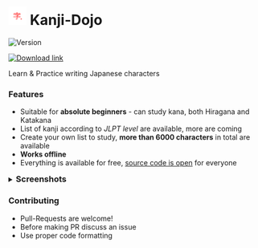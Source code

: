 # ![](assets/github_icon.png) Kanji-Dojo

![Version](https://img.shields.io/badge/Latest_version-0.3-blue.svg)

[![Download link](https://img.shields.io/badge/Download-Google_Play-brightgreen.svg)](https://play.google.com/store/apps/details?id=ua.syt0r.kanji)

Learn & Practice writing Japanese characters

### Features
- Suitable for <b>absolute beginners</b> - can study kana, both Hiragana and Katakana
- List of kanji according to <i>JLPT level</i> are available, more are coming
- Create your own list to study, <b>more than 6000 characters</b> in total are available
- <b>Works offline</b>
- Everything is available for free, <u>source code is open</u> for everyone

<details>
<summary><h3 style="display: inline">Screenshots</h3></summary>

![](assets/screenshot_phone_1.png)
![](assets/screenshot_phone_2.png)
![](assets/screenshot_phone_3.png)
![](assets/screenshot_phone_4.png)

</details>

### Contributing
- Pull-Requests are welcome!
- Before making PR discuss an issue 
- Use proper code formatting


